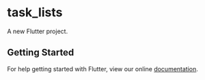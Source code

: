 # task_lists

A new Flutter project.

## Getting Started

For help getting started with Flutter, view our online
[documentation](http://flutter.io/).
